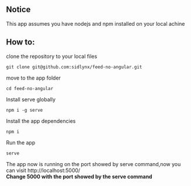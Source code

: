 ## Notice
This app assumes you have nodejs and npm installed on your local achine

## How to:
clone the repository to your local files
```
git clone git@github.com:sidlynx/feed-no-angular.git
```
move to the app folder
```
cd feed-no-angular
```
Install serve globally
```
npm i -g serve
```
Install the app dependencies
```
npm i
```

Run the app
```
serve
```

The app now is running on the port showed by serve command,now you can visit 
http://localhost:5000/  
**Change 5000 with the port showed by the serve command**
